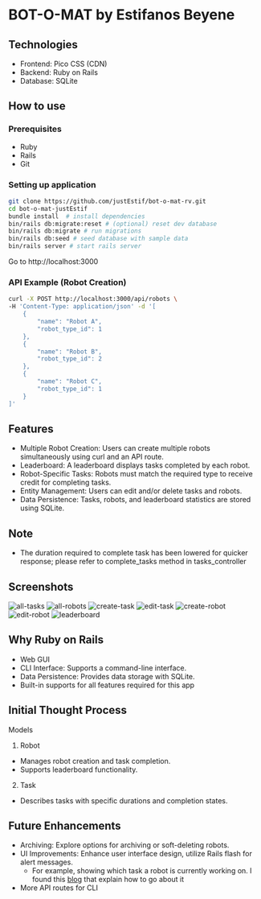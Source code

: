 # BOT-O-MAT by Estifanos Beyene

## Technologies

- Frontend: Pico CSS (CDN)
- Backend: Ruby on Rails
- Database: SQLite

## How to use

### Prerequisites

- Ruby
- Rails
- Git

### Setting up application

```bash
git clone https://github.com/justEstif/bot-o-mat-rv.git
cd bot-o-mat-justEstif
bundle install  # install dependencies
bin/rails db:migrate:reset # (optional) reset dev database
bin/rails db:migrate # run migrations
bin/rails db:seed # seed database with sample data
bin/rails server # start rails server
```

Go to http://localhost:3000

### API Example (Robot Creation)

```bash
curl -X POST http://localhost:3000/api/robots \
-H 'Content-Type: application/json' -d '[
    {
        "name": "Robot A",
        "robot_type_id": 1
    },
    {
        "name": "Robot B",
        "robot_type_id": 2
    },
    {
        "name": "Robot C",
        "robot_type_id": 1
    }
]'
```

## Features

- Multiple Robot Creation: Users can create multiple robots simultaneously using
  curl and an API route.
- Leaderboard: A leaderboard displays tasks completed by each robot.
- Robot-Specific Tasks: Robots must match the required type to receive credit
  for completing tasks.
- Entity Management: Users can edit and/or delete tasks and robots.
- Data Persistence: Tasks, robots, and leaderboard statistics are stored using
  SQLite.

## Note

- The duration required to complete task has been lowered for quicker response;
  please refer to complete_tasks method in tasks_controller

## Screenshots

![all-tasks](public/screenshots/all-tasks.png)
![all-robots](public/screenshots/all-robots.png)
![create-task](public/screenshots/create-task.png)
![edit-task](public/screenshots/edit-task.png)
![create-robot](public/screenshots/create-robot.png)
![edit-robot](public/screenshots/edit-robot.png)
![leaderboard](public/screenshots/leaderboard.png)

## Why Ruby on Rails

- Web GUI
- CLI Interface: Supports a command-line interface.
- Data Persistence: Provides data storage with SQLite.
- Built-in supports for all features required for this app

## Initial Thought Process

Models

1. Robot

- Manages robot creation and task completion.
- Supports leaderboard functionality.

2. Task

- Describes tasks with specific durations and completion states.

## Future Enhancements

- Archiving: Explore options for archiving or soft-deleting robots.
- UI Improvements: Enhance user interface design, utilize Rails flash for alert
  messages.
  - For example, showing which task a robot is currently working on. I found
    this [blog](https://www.hotrails.dev/turbo-rails/flash-messages-hotwire)
    that explain how to go about it
- More API routes for CLI

